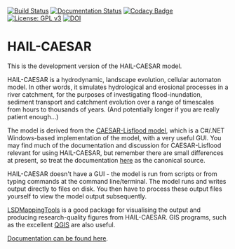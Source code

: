 [![Build Status](https://travis-ci.org/dvalters/HAIL-CAESAR.svg?branch=master)](https://travis-ci.org/dvalters/HAIL-CAESAR) 
[![Documentation Status](https://readthedocs.org/projects/hail-caesar/badge/?version=latest)](http://hail-caesar.readthedocs.io/en/latest/?badge=latest)
[![Codacy Badge](https://api.codacy.com/project/badge/Grade/11f4e6d1de1e4c5a9e1de7acbd3b6246)](https://www.codacy.com/app/dvalters/HAIL-CAESAR?utm_source=github.com&utm_medium=referral&utm_content=dvalters/HAIL-CAESAR&utm_campaign=badger)
[![License: GPL v3](https://img.shields.io/badge/License-GPL%20v3-blue.svg)](https://www.gnu.org/licenses/gpl-3.0)
[![DOI](https://zenodo.org/badge/87577150.svg)](https://zenodo.org/badge/latestdoi/87577150)


# HAIL-CAESAR

This is the development version of the HAIL-CAESAR model. 

HAIL-CAESAR is a hydrodynamic, landscape evolution, cellular automaton model. In other words, it simulates hydrological and erosional processes in a river catchment, for the purposes of investigating flood-inundation, sediment transport and catchment evolution over a range of timescales from hours to thousands of years. (And potentially longer if you are really patient enough...)

The model is derived from the [CAESAR-Lisflood model](https://sourceforge.net/projects/caesar-lisflood/), which is a C#/.NET Windows-based implementation of the model, with a very useful GUI. You may find much of the documentation and discussion for CAESAR-Lisflood relevant for using HAIL-CAESAR, but remember there are small differences at present, so treat the documentation [here](http://hail-caesar.readthedocs.io/en/latest) as the canonical source.

HAIL-CAESAR doesn't have a GUI - the model is run from scripts or from typing commands at the command line/terminal. The model runs and writes output directly to files on disk. You then have to process these output files yourself to view the model output subsequently. 

[LSDMappingTools](https://github.com/LSDtopotools/LSDMappingTools) is a good package for visualising the output and producing research-quality figures from HAIL-CAESAR. GIS programs, such as the excellent [QGIS](www.qgis.org) are also useful.

[Documentation can be found here](http://hail-caesar.readthedocs.io/en/latest).







